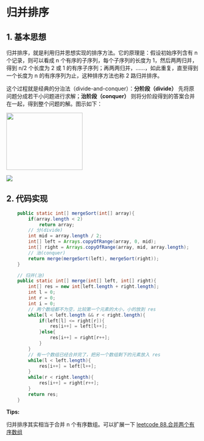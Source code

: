 # 归并排序

## 1. 基本思想

归并排序，就是利用归并思想实现的排序方法。它的原理是：假设初始序列含有 n 个记录，则可以看成 n 个有序的子序列，每个子序列的长度为 1，然后两两归并，得到 n/2 个长度为 2 或 1 的有序子序列；再两两归并，......，如此重复，直至得到一个长度为 n 的有序序列为止，这种排序方法也称 2 路归并排序。

这个过程就是经典的分治法（divide-and-conquer）：**分阶段（divide）** 先将原问题分成若干小问题进行求解；**治阶段（conquer）** 则将分阶段得到的答案合并在一起，得到整个问题的解。图示如下：

<img src="https://img-blog.csdnimg.cn/20200714210826574.jpg?x-oss-process=image/watermark,type_ZmFuZ3poZW5naGVpdGk,shadow_10,text_aHR0cHM6Ly9ibG9nLmNzZG4ubmV0L3dlaXhpbl80NTU5NDAyNQ==,size_16,color_FFFFFF,t_70#pic_center" width="200" height="150">

![](https://img-blog.csdnimg.cn/20200714210826574.jpg?x-oss-process=image/watermark,type_ZmFuZ3poZW5naGVpdGk,shadow_10,text_aHR0cHM6Ly9ibG9nLmNzZG4ubmV0L3dlaXhpbl80NTU5NDAyNQ==,size_16,color_FFFFFF,t_70#pic_center)

## 2. 代码实现

```java
    public static int[] mergeSort(int[] array){
        if(array.length < 2)
            return array;
        // 分(divide)
        int mid = array.length / 2;
        int[] left = Arrays.copyOfRange(array, 0, mid);
        int[] right = Arrays.copyOfRange(array, mid, array.length);
        // 治(conquer)
        return merge(mergeSort(left), mergeSort(right));
    }

	// 归并(治)
    public static int[] merge(int[] left, int[] right){
        int[] res = new int[left.length + right.length];
        int l = 0;
        int r = 0;
        int i = 0;
        // 两个数组都不为空，比较第一个元素的大小，小的放到 res
        while(l < left.length && r < right.length){
            if(left[l] <= right[r]){
                res[i++] = left[l++];
            }else{
                res[i++] = right[r++];
            }
        }
        // 有一个数组已经合并完了，把另一个数组剩下的元素放入 res
        while(l < left.length){
            res[i++] = left[l++];
        }
        while(r < right.length){
            res[i++] = right[r++];
        }
        return res;
    }
```

**Tips:**

归并排序其实相当于合并 n 个有序数组。可以扩展一下 [leetcode 88.合并两个有序数组](https://leetcode-cn.com/problems/merge-sorted-array/)
